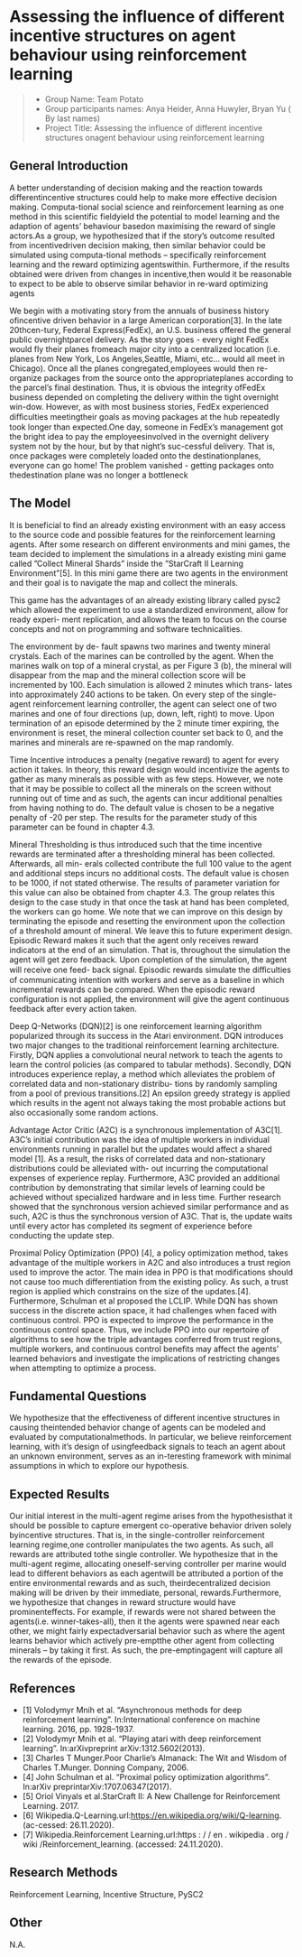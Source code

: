 # Assessing the influence of different incentive structures on agent behaviour using reinforcement learning

> * Group Name: Team Potato
> * Group participants names: Anya Heider, Anna Huwyler, Bryan Yu ( By last names)
> * Project Title: Assessing the influence of different incentive structures onagent behaviour using reinforcement learning

## General Introduction

A better understanding of decision making and the reaction towards differentincentive structures could help to make more effective decision making. Computa-tional social science and reinforcement learning as one method in this scientific fieldyield the potential to model learning and the adaption of agents’ behaviour basedon maximising the reward of single actors.As a group, we hypothesized that if the story’s outcome resulted from incentivedriven decision making, then similar behavior could be simulated using computa-tional methods – specifically reinforcement learning and the reward optimizing agentswithin. Furthermore, if the results obtained were driven from changes in incentive,then would it be reasonable to expect to be able to observe similar behavior in re-ward optimizing agents

We begin with a motivating story from the annuals of business history ofincentive driven behavior in a large American corporation[3]. In the late 20thcen-tury, Federal Express(FedEx), an U.S. business offered the general public overnightparcel delivery. As the story goes - every night FedEx would fly their planes fromeach major city into a centralized location (i.e. planes from New York, Los Angeles,Seattle, Miami, etc... would all meet in Chicago). Once all the planes congregated,employees would then re-organize packages from the source onto the appropriateplanes according to the parcel’s final destination. Thus, it is obvious the integrity ofFedEx business depended on completing the delivery within the tight overnight win-dow. However, as with most business stories, FedEx experienced diﬀiculties meetingtheir goals as moving packages at the hub repeatedly took longer than expected.One day, someone in FedEx’s management got the bright idea to pay the employeesinvolved in the overnight delivery system not by the hour, but by that night’s suc-cessful delivery. That is, once packages were completely loaded onto the destinationplanes, everyone can go home! The problem vanished - getting packages onto thedestination plane was no longer a bottleneck


## The Model
It is beneficial to find an already existing environment with an easy access to the source code and possible features for the reinforcement learning agents. After some research on different environments and mini games, the team decided to implement the simulations in a already existing mini game called ”Collect Mineral Shards” inside the ”StarCraft II Learning Environment”[5]. In this mini game there are two agents in the environment and their goal is to navigate the map and collect the minerals.

This game has the advantages of an already existing library called pysc2 which allowed the experiment to use a standardized environment, allow for ready experi- ment replication, and allows the team to focus on the course concepts and not on programming and software technicalities.

The environment by de- fault spawns two marines and twenty mineral crystals. Each of the marines can be controlled by the agent. When the marines walk on top of a mineral crystal, as per Figure 3 (b), the mineral will disappear from the map and the mineral collection score will be incremented by 100. Each simulation is allowed 2 minutes which trans- lates into approximately 240 actions to be taken. On every step of the single-agent reinforcement learning controller, the agent can select one of two marines and one of four directions (up, down, left, right) to move. Upon termination of an episode determined by the 2 minute timer expiring, the environment is reset, the mineral collection counter set back to 0, and the marines and minerals are re-spawned on the map randomly.

Time Incentive introduces a penalty (negative reward) to agent for every action it takes. In theory, this reward design would incentivize the agents to gather as many minerals as possible with as few steps. However, we note that it may be possible to collect all the minerals on the screen without running out of time and as such, the agents can incur additional penalties from having nothing to do. The default value is chosen to be a negative penalty of -20 per step. The results for the parameter study of this parameter can be found in chapter 4.3.

Mineral Thresholding is thus introduced such that the time incentive rewards are terminated after a thresholding mineral has been collected. Afterwards, all min- erals collected contribute the full 100 value to the agent and additional steps incurs no additional costs. The default value is chosen to be 1000, if not stated otherwise. The results of parameter variation for this value can also be obtained from chapter 4.3. The group relates this design to the case study in that once the task at hand has been completed, the workers can go home. We note that we can improve on this design by terminating the episode and resetting the environment upon the collection of a threshold amount of mineral. We leave this to future experiment design.
Episodic Reward makes it such that the agent only receives reward indicators at the end of an simulation. That is, throughout the simulation the agent will get zero feedback. Upon completion of the simulation, the agent will receive one feed- back signal. Episodic rewards simulate the diﬀiculties of communicating intention with workers and serve as a baseline in which incremental rewards can be compared. When the episodic reward configuration is not applied, the environment will give the agent continuous feedback after every action taken.

Deep Q-Networks (DQN)[2] is one reinforcement learning algorithm popularized through its success in the Atari environment. DQN introduces two major changes to the traditional reinforcement learning architecture. Firstly, DQN applies a convolutional neural network to teach the agents to learn the control policies (as compared to tabular methods). Secondly, DQN introduces experience replay, a method which alleviates the problem of correlated data and non-stationary distribu- tions by randomly sampling from a pool of previous transitions.[2] An epsilon greedy strategy is applied which results in the agent not always taking the most probable actions but also occasionally some random actions.

Advantage Actor Critic (A2C) is a synchronous implementation of A3C[1]. A3C’s initial contribution was the idea of multiple workers in individual environments running in parallel but the updates would affect a shared model [1]. As a result, the risks of correlated data and non-stationary distributions could be alleviated with- out incurring the computational expenses of experience replay. Furthermore, A3C provided an additional contribution by demonstrating that similar levels of learning could be achieved without specialized hardware and in less time. Further research showed that the synchronous version achieved similar performance and as such, A2C is thus the synchronous version of A3C. That is, the update waits until every actor has completed its segment of experience before conducting the update step.

Proximal Policy Optimization (PPO) [4], a policy optimization method, takes advantage of the multiple workers in A2C and also introduces a trust region used to improve the actor. The main idea in PPO is that modifications should not cause too much differentiation from the existing policy. As such, a trust region is applied which constrains on the size of the updates.[4]. Furthermore, Schulman et al proposed the LCLIP.  While DQN has shown success in the discrete action space, it had challenges when faced with continuous control. PPO is expected to improve the performance in the continuous control space. Thus, we include PPO into our repertoire of algorithms to see how the triple advantages conferred from trust regions, multiple workers, and continuous control benefits may affect the agents’ learned behaviors and investigate the implications of restricting changes when attempting to optimize a process.

## Fundamental Questions
We hypothesize that the effectiveness of different incentive structures in causing theintended behavior change of agents can be modeled and evaluated by computationalmethods. In particular, we believe reinforcement learning, with it’s design of usingfeedback signals to teach an agent about an unknown environment, serves as an in-teresting framework with minimal assumptions in which to explore our hypothesis.


## Expected Results
Our initial interest in the multi-agent regime arises from the hypothesisthat it should be possible to capture emergent co-operative behavior driven solely byincentive structures. That is, in the single-controller reinforcement learning regime,one controller manipulates the two agents. As such, all rewards are attributed tothe single controller. We hypothesize that in the multi-agent regime, allocating oneself-serving controller per marine would lead to different behaviors as each agentwill be attributed a portion of the entire environmental rewards and as such, theirdecentralized decision making will be driven by their immediate, personal, rewards.Furthermore, we hypothesize that changes in reward structure would have prominenteffects. For example, if rewards were not shared between the agents(i.e. winner-takes-all), then it the agents were spawned near each other, we might fairly expectadversarial behavior such as where the agent learns behavior which actively pre-emptthe other agent from collecting minerals – by taking it first. As such, the pre-emptingagent will capture all the rewards of the episode.


## References 
* <a id="1">[1] </a> Volodymyr Mnih et al. “Asynchronous methods for deep reinforcement learning”. In:International conference on machine learning. 2016, pp. 1928–1937. 
* <a id="2">[2] </a> Volodymyr Mnih et al. “Playing atari with deep reinforcement learning”. In:arXivpreprint arXiv:1312.5602(2013).
* <a id="3">[3] </a> Charles T Munger.Poor Charlie’s Almanack: The Wit and Wisdom of Charles T.Munger. Donning Company, 2006.
* <a id="4">[4] </a> John Schulman et al. “Proximal policy optimization algorithms”. In:arXiv preprintarXiv:1707.06347(2017).
* <a id="5">[5] </a> Oriol Vinyals et al.StarCraft II: A New Challenge for Reinforcement Learning. 2017.
* <a id="6">[6] </a> Wikipedia.Q-Learning.url:https://en.wikipedia.org/wiki/Q-learning. (ac-cessed: 26.11.2020).
* <a id="7">[7] </a> Wikipedia.Reinforcement  Learning.url:https : / / en . wikipedia . org / wiki /Reinforcement_learning. (accessed: 24.11.2020).




## Research Methods
Reinforcement Learning, Incentive Structure, PySC2


## Other
N.A.
